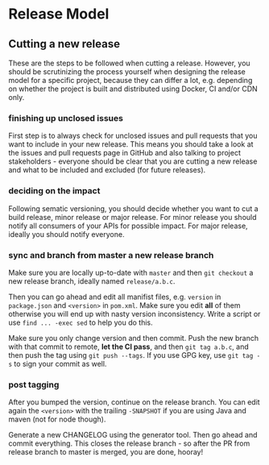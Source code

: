 # Release Model

## Cutting a new release

These are the steps to be followed when cutting a release. However, you should be scrutinizing the process yourself when designing the release model for a specific project, because they can differ a lot, e.g. depending on whether the project is built and distributed using Docker, CI and/or CDN only.

### finishing up unclosed issues

First step is to always check for unclosed issues and pull requests that you want to include in your new release. This means you should take a look at the issues and pull requests page in GitHub and also talking to project stakeholders - everyone should be clear that you are cutting a new release and what to be included and excluded (for future releases).

### deciding on the impact

Following sematic versioning, you should decide whether you want to cut a build release, minor release or major release. For minor release you should notify all consumers of your APIs for possible impact. For major release, ideally you should notify everyone.

### sync and branch from master a new release branch

Make sure you are locally up-to-date with `master` and then `git checkout` a new release branch, ideally named `release/a.b.c`.

Then you can go ahead and edit all manifist files, e.g. `version` in `package.json` and `<version>` in `pom.xml`. Make sure you edit **all** of them otherwise you will end up with nasty version inconsistency. Write a script or use `find ... -exec sed` to help you do this.

Make sure you only change version and then commit. Push the new branch with that commit to remote, **let the CI pass**, and then `git tag a.b.c`, and then push the tag using `git push --tags`. If you use GPG key, use `git tag -s` to sign your commit as well.

### post tagging

After you bumped the version, continue on the release branch. You can edit again the `<version>` with the trailing `-SNAPSHOT` if you are using Java and maven (not for node though).

Generate a new CHANGELOG using the generator tool. Then go ahead and commit everything. This closes the release branch - so after the PR from release branch to master is merged, you are done, hooray!
